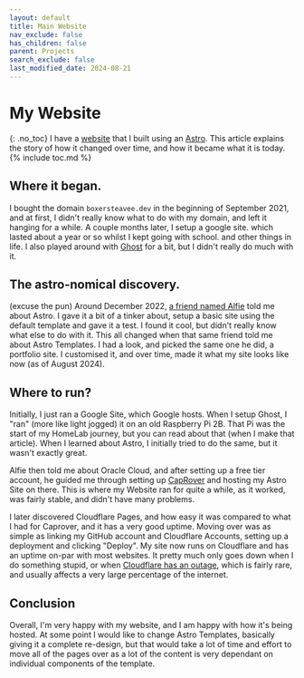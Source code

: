 ```yaml
---
layout: default
title: Main Website
nav_exclude: false
has_children: false
parent: Projects
search_exclude: false
last_modified_date: 2024-08-21
---
```

# My Website
{: .no_toc}
I have a [website](https://boxersteavee.dev) that I built using an [Astro](https://astro.build). This article explains the story of how it changed over time, and how it became what it is today.
{% include toc.md %}
## Where it began.
I bought the domain `boxersteavee.dev` in the beginning of September 2021, and at first, I didn't
really know what to do with my domain, and left it hanging for a while. A couple months later, I
setup a google site. which lasted about a year or so whilst I kept going with school. and other
things in life. I also played around with [Ghost](https://ghost.org) for a bit, but I didn't really do much with it.
## The astro-nomical discovery.
(excuse the pun)
Around December 2022, [a friend named Alfie](https://itsmealfie0.com) told me about Astro. I gave it a bit of a tinker about, setup a basic site using the default template and gave it a test. I found it cool, but didn't really know what else to do with it. This all changed when that same friend told me about Astro Templates. I had a look, and picked the same one he did, a portfolio site. I customised it, and over time, made it what my site looks like now (as of August 2024). 
## Where to run?
Initially, I just ran a Google Site, which Google hosts. When I setup Ghost, I "ran" (more like light jogged) it on an old Raspberry Pi 2B. That Pi was the start of my HomeLab journey, but you can read about that (when I make that article). When I learned about Astro, I initially tried to do the same, but it wasn't exactly great. 

Alfie then told me about Oracle Cloud, and after setting up a free tier account, he guided me through setting up [CapRover](https://caprover.com) and hosting my Astro Site on there. This is where my Website ran for quite a while, as it worked, was fairly stable, and didn't have many problems.

I later discovered Cloudflare Pages, and how easy it was compared to what I had for Caprover, and it has a very good uptime. Moving over was as simple as linking my GitHub account and Cloudflare Accounts, setting up a deployment and clicking "Deploy". My site now runs on Cloudflare and has an uptime on-par with most websites. It pretty much only goes down when I do something stupid, or when [Cloudflare has an outage](https://blog.cloudflare.com/post-mortem-on-cloudflare-control-plane-and-analytics-outage/), which is fairly rare, and usually affects a very large percentage of the internet.
## Conclusion
Overall, I'm very happy with my website, and I am happy with how it's being hosted. At some point I would like to change Astro Templates, basically giving it a complete re-design, but that would take a lot of time and effort to move all of the pages over as a lot of the content is very dependant on individual components of the template.
